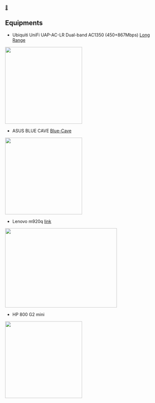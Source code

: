 [:house_with_garden:](../index.md)

Equipments
---
* Ubiquiti UniFi UAP-AC-LR Dual-band AC1350 (450+867Mbps) [Long Range](https://store.ui.com/products/unifi-ac-lr)

<img src="https://cdn.shopify.com/s/files/1/1439/1668/products/UAP-AC-LR_grande.png?v=1616582295" width="250" height="250">  

* ASUS BLUE CAVE [Blue-Cave](https://www.asus.com/nz/Networking-IoT-Servers/Whole-Home-Mesh-WiFi-System/AiMesh-WiFi-Routers-and-Systems/Blue-Cave/)

<img src="https://dlcdnimgs.asus.com/websites/global/products/GoqvDCnCeKongUY8/img/5-block.png" width="250" height="250">


* Lenovo m920q [link](https://www.lenovo.com/nz/en/desktops-and-all-in-ones/thinkcentre/m-series-tiny/ThinkCentre-M920q/p/11TC1MTM92Q)

<img src="https://www.lenovo.com/medias/thinkcentre-m920q-i9-9th.png?context=bWFzdGVyfHJvb3R8MzczMjN8aW1hZ2UvcG5nfGg2OC9oNTAvMTEwMzE2MDI5MjE1MDIucG5nfGRhNmFkYTNlZjA3YTBkYzQxMDEzMzkyOGRkMGRjYTgxMDcwZjhiNTEzNGE3YjRhZDY2MDIzZDRmYTI5MWJjZWM" width="363" height="258">

* HP 800 G2 mini

<img src="https://www.microdealusa.com/177-large_default/hp-800-g2-mini-intel-core-i5-6500t-250-ghz-16-gb-ddr4-ram-512gb-ssd-win-10-pro.jpg" width="250" height="250">